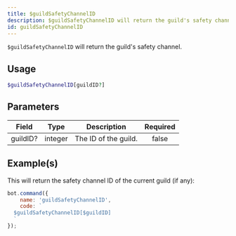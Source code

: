 ```yaml
---
title: $guildSafetyChannelID
description: $guildSafetyChannelID will return the guild's safety channel.
id: guildSafetyChannelID
---
```


`$guildSafetyChannelID` will return the guild's safety channel.

## Usage

```php
$guildSafetyChannelID[guildID?]
```

## Parameters

| Field    | Type    | Description          | Required |
| -------- | ------- | -------------------- | :------: |
| guildID? | integer | The ID of the guild. |  false   |

## Example(s)

This will return the safety channel ID of the current guild (if any):

```javascript
bot.command({
    name: 'guildSafetyChannelID',
    code: `
  $guildSafetyChannelID[$guildID]
  `
});
```
